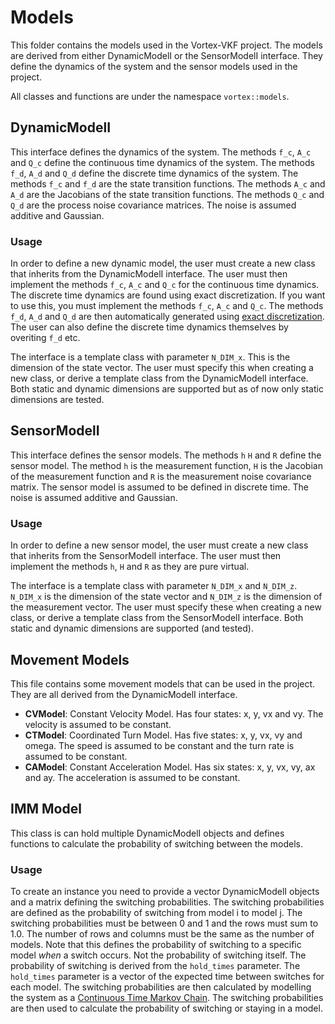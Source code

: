 # Models
This folder contains the models used in the Vortex-VKF project. The models are derived from either DynamicModelI or the SensorModelI interface. 
They define the dynamics of the system and the sensor models used in the project.

All classes and functions are under the namespace `vortex::models`.

## DynamicModelI
This interface defines the dynamics of the system. The methods `f_c`, `A_c` and `Q_c` define the continuous time dynamics of the system. The methods `f_d`, `A_d` and `Q_d` define the discrete time dynamics of the system. The methods `f_c` and `f_d` are the state transition functions. The methods `A_c` and `A_d` are the Jacobians of the state transition functions. The methods `Q_c` and `Q_d` are the process noise covariance matrices. The noise is assumed additive and Gaussian.

### Usage
In order to define a new dynamic model, the user must create a new class that inherits from the DynamicModelI interface. The user must then implement the methods `f_c`, `A_c` and `Q_c` for the continuous time dynamics. The discrete time dynamics are found using exact discretization. If you want to use this, you must implement the methods `f_c`, `A_c` and `Q_c`. The methods `f_d`, `A_d` and `Q_d` are then automatically generated using [exact discretization](https://en.wikipedia.org/wiki/Discretization). The user can also define the discrete time dynamics themselves by overiting `f_d` etc. 

The interface is a template class with parameter `N_DIM_x`. This is the dimension of the state vector. The user must specify this when creating a new class, or derive a template class from the DynamicModelI interface. Both static and dynamic dimensions are supported but as of now only static dimensions are tested.

## SensorModelI
This interface defines the sensor models. The methods `h` `H` and `R` define the sensor model. The method `h` is the measurement function, `H` is the Jacobian of the measurement function and `R` is the measurement noise covariance matrix. The sensor model is assumed to be defined in discrete time. The noise is assumed additive and Gaussian.

### Usage
In order to define a new sensor model, the user must create a new class that inherits from the SensorModelI interface. The user must then implement the methods `h`, `H` and `R` as they are pure virtual.

The interface is a template class with parameter `N_DIM_x` and `N_DIM_z`. `N_DIM_x` is the dimension of the state vector and `N_DIM_z` is the dimension of the measurement vector. The user must specify these when creating a new class, or derive a template class from the SensorModelI interface. Both static and dynamic dimensions are supported (and tested).

## Movement Models
This file contains some movement models that can be used in the project. They are all derived from the DynamicModelI interface.
- **CVModel**: Constant Velocity Model. Has four states: x, y, vx and vy. The velocity is assumed to be constant.
- **CTModel**: Coordinated Turn Model. Has five states: x, y, vx, vy and omega. The speed is assumed to be constant and the turn rate is assumed to be constant.
- **CAModel**: Constant Acceleration Model. Has six states: x, y, vx, vy, ax and ay. The acceleration is assumed to be constant.

## IMM Model
This class is can hold multiple DynamicModelI objects and defines functions to calculate the probability of switching between the models. 

### Usage
To create an instance you need to provide a vector DynamicModelI objects and a matrix defining the switching probabilities. The switching probabilities are defined as the probability of switching from model i to model j. The switching probabilities must be between 0 and 1 and the rows must sum to 1.0. The number of rows and columns must be the same as the number of models. Note that this defines the probability of switching to a specific model *when* a switch occurs. Not the probability of switching itself. The probability of switching is derived from the `hold_times` parameter. The `hold_times` parameter is a vector of the expected time between switches for each model. The switching probabilities are then calculated by modelling the system as a [Continuous Time Markov Chain](https://en.wikipedia.org/wiki/Continuous-time_Markov_chain). The switching probabilities are then used to calculate the probability of switching or staying in a model.
